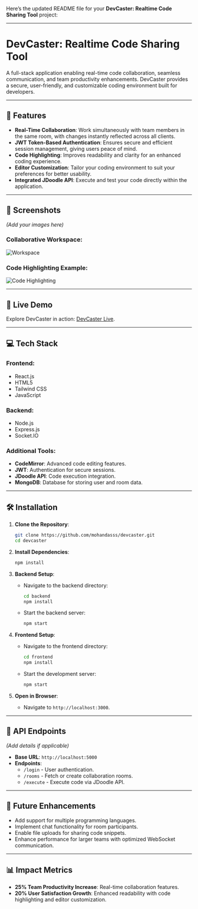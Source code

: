 Here’s the updated README file for your **DevCaster: Realtime Code Sharing Tool** project:

---

# **DevCaster: Realtime Code Sharing Tool**

A full-stack application enabling real-time code collaboration, seamless communication, and team productivity enhancements. DevCaster provides a secure, user-friendly, and customizable coding environment built for developers.

---

## **🚀 Features**
- **Real-Time Collaboration**: Work simultaneously with team members in the same room, with changes instantly reflected across all clients.
- **JWT Token-Based Authentication**: Ensures secure and efficient session management, giving users peace of mind.
- **Code Highlighting**: Improves readability and clarity for an enhanced coding experience.
- **Editor Customization**: Tailor your coding environment to suit your preferences for better usability.
- **Integrated JDoodle API**: Execute and test your code directly within the application.

---

## **📸 Screenshots**
*(Add your images here)*  
### Collaborative Workspace:  
![Workspace](#)  
### Code Highlighting Example:  
![Code Highlighting](#)

---

## **🔗 Live Demo**
Explore DevCaster in action: [DevCaster Live](#).

---

## **💻 Tech Stack**
### **Frontend**:
- React.js
- HTML5
- Tailwind CSS
- JavaScript
### **Backend**:
- Node.js
- Express.js
- Socket.IO
### **Additional Tools**:
- **CodeMirror**: Advanced code editing features.
- **JWT**: Authentication for secure sessions.
- **JDoodle API**: Code execution integration.
- **MongoDB**: Database for storing user and room data.

---

## **🛠️ Installation**

1. **Clone the Repository**:
   ```bash
   git clone https://github.com/mohandasss/devcaster.git
   cd devcaster
   ```

2. **Install Dependencies**:
   ```bash
   npm install
   ```

3. **Backend Setup**:
   - Navigate to the backend directory:
     ```bash
     cd backend
     npm install
     ```
   - Start the backend server:
     ```bash
     npm start
     ```

4. **Frontend Setup**:
   - Navigate to the frontend directory:
     ```bash
     cd frontend
     npm install
     ```
   - Start the development server:
     ```bash
     npm start
     ```

5. **Open in Browser**:
   - Navigate to `http://localhost:3000`.

---

## **📡 API Endpoints**
*(Add details if applicable)*  
- **Base URL**: `http://localhost:5000`
- **Endpoints**:
  - `/login` - User authentication.
  - `/rooms` - Fetch or create collaboration rooms.
  - `/execute` - Execute code via JDoodle API.

---

## **📅 Future Enhancements**
- Add support for multiple programming languages.
- Implement chat functionality for room participants.
- Enable file uploads for sharing code snippets.
- Enhance performance for larger teams with optimized WebSocket communication.

---

## **📊 Impact Metrics**
- **25% Team Productivity Increase**: Real-time collaboration features.
- **20% User Satisfaction Growth**: Enhanced readability with code highlighting and editor customization.

